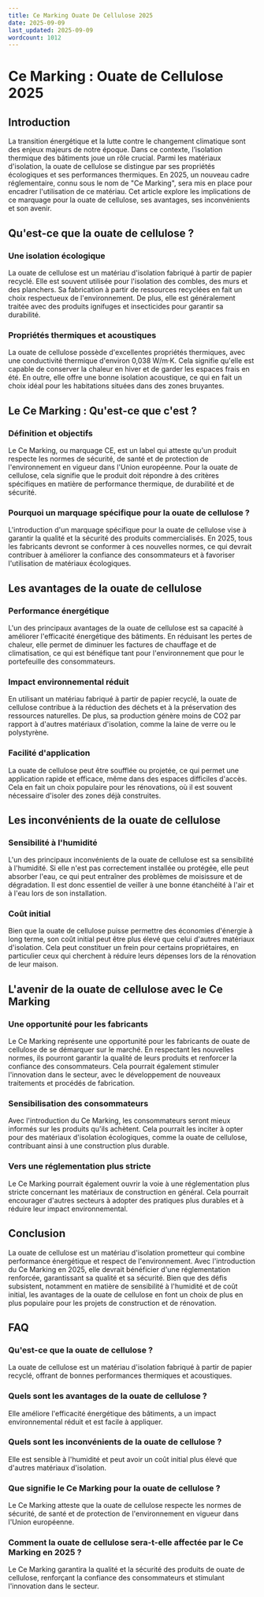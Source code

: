 ```yaml
---
title: Ce Marking Ouate De Cellulose 2025
date: 2025-09-09
last_updated: 2025-09-09
wordcount: 1012
---
```


# Ce Marking : Ouate de Cellulose 2025

## Introduction

La transition énergétique et la lutte contre le changement climatique sont des enjeux majeurs de notre époque. Dans ce contexte, l’isolation thermique des bâtiments joue un rôle crucial. Parmi les matériaux d'isolation, la ouate de cellulose se distingue par ses propriétés écologiques et ses performances thermiques. En 2025, un nouveau cadre réglementaire, connu sous le nom de "Ce Marking", sera mis en place pour encadrer l'utilisation de ce matériau. Cet article explore les implications de ce marquage pour la ouate de cellulose, ses avantages, ses inconvénients et son avenir.

## Qu'est-ce que la ouate de cellulose ?

### Une isolation écologique

La ouate de cellulose est un matériau d'isolation fabriqué à partir de papier recyclé. Elle est souvent utilisée pour l'isolation des combles, des murs et des planchers. Sa fabrication à partir de ressources recyclées en fait un choix respectueux de l'environnement. De plus, elle est généralement traitée avec des produits ignifuges et insecticides pour garantir sa durabilité.

### Propriétés thermiques et acoustiques

La ouate de cellulose possède d'excellentes propriétés thermiques, avec une conductivité thermique d'environ 0,038 W/m·K. Cela signifie qu'elle est capable de conserver la chaleur en hiver et de garder les espaces frais en été. En outre, elle offre une bonne isolation acoustique, ce qui en fait un choix idéal pour les habitations situées dans des zones bruyantes.

## Le Ce Marking : Qu'est-ce que c'est ?

### Définition et objectifs

Le Ce Marking, ou marquage CE, est un label qui atteste qu'un produit respecte les normes de sécurité, de santé et de protection de l'environnement en vigueur dans l'Union européenne. Pour la ouate de cellulose, cela signifie que le produit doit répondre à des critères spécifiques en matière de performance thermique, de durabilité et de sécurité.

### Pourquoi un marquage spécifique pour la ouate de cellulose ?

L'introduction d'un marquage spécifique pour la ouate de cellulose vise à garantir la qualité et la sécurité des produits commercialisés. En 2025, tous les fabricants devront se conformer à ces nouvelles normes, ce qui devrait contribuer à améliorer la confiance des consommateurs et à favoriser l'utilisation de matériaux écologiques.

## Les avantages de la ouate de cellulose

### Performance énergétique

L'un des principaux avantages de la ouate de cellulose est sa capacité à améliorer l'efficacité énergétique des bâtiments. En réduisant les pertes de chaleur, elle permet de diminuer les factures de chauffage et de climatisation, ce qui est bénéfique tant pour l'environnement que pour le portefeuille des consommateurs.

### Impact environnemental réduit

En utilisant un matériau fabriqué à partir de papier recyclé, la ouate de cellulose contribue à la réduction des déchets et à la préservation des ressources naturelles. De plus, sa production génère moins de CO2 par rapport à d'autres matériaux d'isolation, comme la laine de verre ou le polystyrène.

### Facilité d'application

La ouate de cellulose peut être soufflée ou projetée, ce qui permet une application rapide et efficace, même dans des espaces difficiles d'accès. Cela en fait un choix populaire pour les rénovations, où il est souvent nécessaire d'isoler des zones déjà construites.

## Les inconvénients de la ouate de cellulose

### Sensibilité à l'humidité

L'un des principaux inconvénients de la ouate de cellulose est sa sensibilité à l'humidité. Si elle n'est pas correctement installée ou protégée, elle peut absorber l'eau, ce qui peut entraîner des problèmes de moisissure et de dégradation. Il est donc essentiel de veiller à une bonne étanchéité à l'air et à l'eau lors de son installation.

### Coût initial

Bien que la ouate de cellulose puisse permettre des économies d'énergie à long terme, son coût initial peut être plus élevé que celui d'autres matériaux d'isolation. Cela peut constituer un frein pour certains propriétaires, en particulier ceux qui cherchent à réduire leurs dépenses lors de la rénovation de leur maison.

## L'avenir de la ouate de cellulose avec le Ce Marking

### Une opportunité pour les fabricants

Le Ce Marking représente une opportunité pour les fabricants de ouate de cellulose de se démarquer sur le marché. En respectant les nouvelles normes, ils pourront garantir la qualité de leurs produits et renforcer la confiance des consommateurs. Cela pourrait également stimuler l'innovation dans le secteur, avec le développement de nouveaux traitements et procédés de fabrication.

### Sensibilisation des consommateurs

Avec l'introduction du Ce Marking, les consommateurs seront mieux informés sur les produits qu'ils achètent. Cela pourrait les inciter à opter pour des matériaux d'isolation écologiques, comme la ouate de cellulose, contribuant ainsi à une construction plus durable.

### Vers une réglementation plus stricte

Le Ce Marking pourrait également ouvrir la voie à une réglementation plus stricte concernant les matériaux de construction en général. Cela pourrait encourager d'autres secteurs à adopter des pratiques plus durables et à réduire leur impact environnemental.

## Conclusion

La ouate de cellulose est un matériau d'isolation prometteur qui combine performance énergétique et respect de l'environnement. Avec l'introduction du Ce Marking en 2025, elle devrait bénéficier d'une réglementation renforcée, garantissant sa qualité et sa sécurité. Bien que des défis subsistent, notamment en matière de sensibilité à l'humidité et de coût initial, les avantages de la ouate de cellulose en font un choix de plus en plus populaire pour les projets de construction et de rénovation.

## FAQ

### Qu'est-ce que la ouate de cellulose ?

La ouate de cellulose est un matériau d'isolation fabriqué à partir de papier recyclé, offrant de bonnes performances thermiques et acoustiques.

### Quels sont les avantages de la ouate de cellulose ?

Elle améliore l'efficacité énergétique des bâtiments, a un impact environnemental réduit et est facile à appliquer.

### Quels sont les inconvénients de la ouate de cellulose ?

Elle est sensible à l'humidité et peut avoir un coût initial plus élevé que d'autres matériaux d'isolation.

### Que signifie le Ce Marking pour la ouate de cellulose ?

Le Ce Marking atteste que la ouate de cellulose respecte les normes de sécurité, de santé et de protection de l'environnement en vigueur dans l'Union européenne.

### Comment la ouate de cellulose sera-t-elle affectée par le Ce Marking en 2025 ?

Le Ce Marking garantira la qualité et la sécurité des produits de ouate de cellulose, renforçant la confiance des consommateurs et stimulant l'innovation dans le secteur.